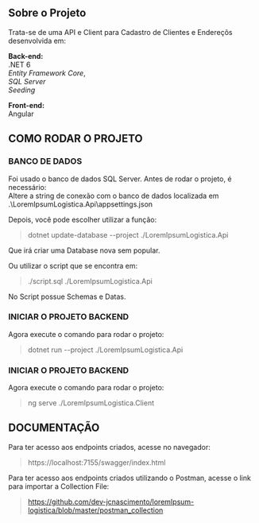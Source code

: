 ## Sobre o Projeto
Trata-se de uma API e Client para Cadastro de Clientes e Endereçõs desenvolvida em:<br>

**Back-end:**<br>
.NET 6<br>
*Entity Framework Core*,<br>
*SQL Server*<br>
*Seeding*<br>

**Front-end:**<br>
Angular<br>

## COMO RODAR O PROJETO
### BANCO DE DADOS
Foi usado o banco de dados SQL Server. Antes de rodar o projeto, é necessário:<br>
Altere a string de conexão com o banco de dados localizada em .\LoremIpsumLogistica.Api\appsettings.json<br>

Depois, você pode escolher utilizar a função:<br>
>dotnet update-database --project ./LoremIpsumLogistica.Api

Que irá criar uma Database nova sem popular.<br>

Ou utilizar o script que se encontra em:<br>
>./script.sql ./LoremIpsumLogistica.Api

No Script possue Schemas e Datas.<br>

### INICIAR O PROJETO BACKEND
Agora execute o comando para rodar o projeto:
>dotnet run --project ./LoremIpsumLogistica.Api

### INICIAR O PROJETO BACKEND
Agora execute o comando para rodar o projeto:
>ng serve ./LoremIpsumLogistica.Client

## DOCUMENTAÇÃO
Para ter acesso aos endpoints criados, acesse no navegador:
>https://localhost:7155/swagger/index.html

Para ter acesso aos endpoints criados utilizando o Postman, acesse o link para importar a Collection File:
>https://github.com/dev-jcnascimento/loremIpsum-logistica/blob/master/postman_collection
